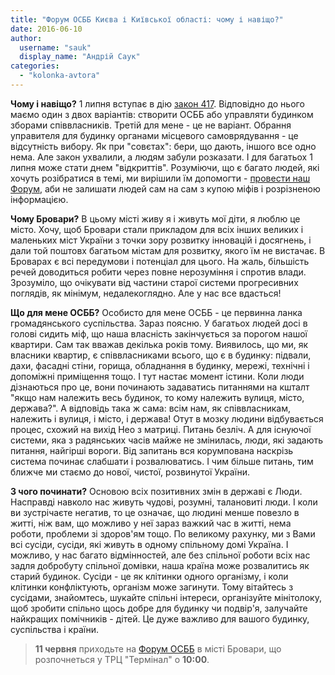 ```yaml
---
title: "Форум ОСББ Києва і Київської області: чому і навіщо?"
date: 2016-06-10
author: 
  username: "sauk"
  display_name: "Андрій Саук"
categories: 
  - "kolonka-avtora"
---
```


**Чому і навіщо?** 1 липня вступає в дію [закон 417](http://zakon2.rada.gov.ua/laws/show/417-19). Відповідно до нього маємо один з двох варіантів: створити ОСББ або управляти будинком зборами співвласників. Третій для мене - це не варіант. Обрання управителя для будинку органами місцевого самоврядування - це відсутність вибору. Як при "совєтах": бери, що дають, іншого все одно нема. Але закон ухвалили, а людям забули розказати. І для багатьох 1 липня може стати днем "відкриттів". Розуміючи, що є багато людей, які хочуть розібратися в темі, ми вирішили їм допомогти - [провести наш Форум](http://press.unian.ua/press/1369531-11-chervnya-proyde-masshtabniy-osvitniy-forum-osbb-kieva-i-kijivschini.html), аби не залишати людей сам на сам з купою міфів і розрізненою інформацією.

**Чому Бровари?** В цьому місті живу я і живуть мої діти, я люблю це місто. Хочу, щоб Бровари стали прикладом для всіх інших великих і маленьких міст України з точки зору розвитку інновацій і досягнень, і дали той поштовх багатьом містам для розвитку, якого їм не вистачає. В Броварах є всі передумови і потенціал для цього. На жаль, більшість речей доводиться робити через повне нерозуміння і спротив влади. Зрозуміло, що очікувати від частини старої системи прогресивних поглядів, як мінімум, недалекоглядно. Але у нас все вдасться!

**Що для мене ОСББ?** Особисто для мене ОСББ - це первинна ланка громадянського суспільства. Зараз поясню. У багатьох людей досі в голові сидить міф, що наша власність закінчується за порогом нашої квартири. Сам так вважав декілька років тому. Виявилось, що ми, як власники квартир, є співвласниками всього, що є в будинку: підвали, дахи, фасадні стіни, горища, обладнання в будинку, мережі, технічні і допоміжні приміщення тощо. І тут настає момент істини. Коли люди дізнаються про це, вони починають задаватись питаннями на кшталт "якщо нам належить весь будинок, то кому належить вулиця, місто, держава?". А відповідь така ж сама: всім нам, як співвласникам, належить і вулиця, і місто, і держава! Отут в мозку людини відбувається процес, схожий на вихід Нео з матриці. Питань безліч. А для існуючої системи, яка з радянських часів майже не змінилась, люди, які задають питання, найгірші вороги. Від запитань вся корумпована наскрізь система починає слабшати і розвалюватись. І чим більше питань, тим ближче ми стаємо до нової, чистої, розвинутої України.

**З чого починати?** Основою всіх позитивних змін в державі є Люди. Насправді навколо нас живуть чудові, розумні, талановиті люди. І коли ви зустрічаєте негатив, то це означає, що людині менше повезло в житті, ніж вам, що можливо у неї зараз важкий час в житті, нема роботи, проблеми зі здоров'ям тощо. По великому рахунку, ми з Вами всі сусіди, сусіди, які живуть в одному спільному домі Україна. І можливо, у нас багато відмінностей, але без спільної роботи всіх нас задля добробуту спільної домівки, наша країна може розвалитись як старий будинок. Сусіди - це як клітинки одного організму, і коли клітинки конфліктують, організм може загинути. Тому вітайтесь з сусідами, знайомтесь, шукайте спільні інтереси, організуйте мінітолоку, щоб зробити спільно щось добре для будинку чи подвір'я, залучайте найкращих помічників - дітей. Це дуже важливо для вашого будинку, суспільства і країни.

> **11 червня** приходьте на [Форум ОСББ](https://mpz.brovary.org/anons-11-chervnya-u-brovarah-vidbudetsya-oblasnyj-forum-osbb/) в місті Бровари, що розпочнеться у ТРЦ "Термінал" о **10:00**.
